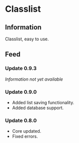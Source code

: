 # Classlist

## Information
Classlist, easy to use.

## Feed
### Update 0.9.3
*Information not yet available*

### Update 0.9.0
- Added list saving functionality.
- Added database support.

### Update 0.8.0
- Core updated.
- Fixed errors.